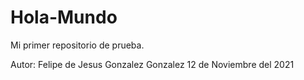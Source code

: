 # Hola-Mundo
Mi primer repositorio de prueba.

Autor: Felipe de Jesus Gonzalez Gonzalez
12 de Noviembre del 2021
